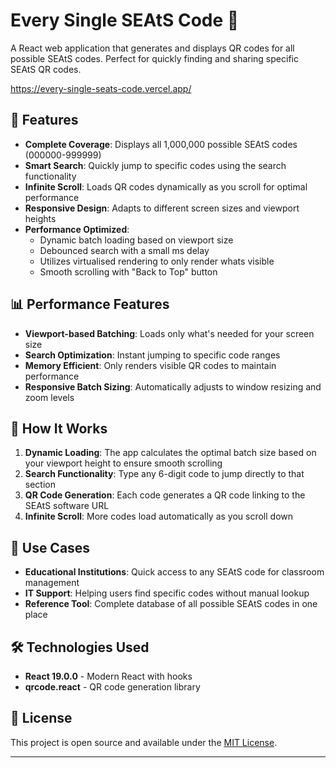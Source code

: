 # Every Single SEAtS Code 🚀

A React web application that generates and displays QR codes for all possible SEAtS codes. Perfect for quickly finding and sharing specific SEAtS QR codes. 

https://every-single-seats-code.vercel.app/

## 🌟 Features

- **Complete Coverage**: Displays all 1,000,000 possible SEAtS codes (000000-999999)
- **Smart Search**: Quickly jump to specific codes using the search functionality
- **Infinite Scroll**: Loads QR codes dynamically as you scroll for optimal performance
- **Responsive Design**: Adapts to different screen sizes and viewport heights
- **Performance Optimized**:
  - Dynamic batch loading based on viewport size
  - Debounced search with a small ms delay
  - Utilizes virtualised rendering to only render whats visible
  - Smooth scrolling with "Back to Top" button

## 📊 Performance Features

- **Viewport-based Batching**: Loads only what's needed for your screen size
- **Search Optimization**: Instant jumping to specific code ranges
- **Memory Efficient**: Only renders visible QR codes to maintain performance
- **Responsive Batch Sizing**: Automatically adjusts to window resizing and zoom levels

## 📱 How It Works

1. **Dynamic Loading**: The app calculates the optimal batch size based on your viewport height to ensure smooth scrolling
2. **Search Functionality**: Type any 6-digit code to jump directly to that section
3. **QR Code Generation**: Each code generates a QR code linking to the SEAtS software URL
4. **Infinite Scroll**: More codes load automatically as you scroll down

## 🎯 Use Cases

- **Educational Institutions**: Quick access to any SEAtS code for classroom management
- **IT Support**: Helping users find specific codes without manual lookup
- **Reference Tool**: Complete database of all possible SEAtS codes in one place

## 🛠️ Technologies Used

- **React 19.0.0** - Modern React with hooks
- **qrcode.react** - QR code generation library

## 📄 License

This project is open source and available under the [MIT License](LICENSE).

---
